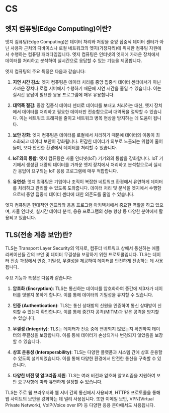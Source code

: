 # CS

## 엣지 컴퓨팅(Edge Computing)이란?

엣지 컴퓨팅(Edge Computing)은 데이터 처리와 저장을 중앙 집중식 데이터 센터가 아닌 사용자 근처의 디바이스나 로컬 네트워크의 엣지(가장자리)에 위치한 컴퓨팅 자원에서 수행하는 컴퓨팅 패러다임입니다. 엣지 컴퓨팅은 인터넷의 엣지에 가까운 장치에서 데이터를 처리하고 분석하여 실시간으로 응답할 수 있는 기능을 제공합니다.

엣지 컴퓨팅의 주요 특징은 다음과 같습니다:

1. **지연 시간 감소**: 엣지 컴퓨팅은 데이터 처리를 중앙 집중식 데이터 센터에서가 아닌 가까운 장치나 로컬 서버에서 수행하기 때문에 지연 시간을 줄일 수 있습니다. 이는 실시간 응답이 필요한 응용 프로그램에 매우 유용합니다.

2. **대역폭 절감**: 중앙 집중식 데이터 센터로 데이터를 보내고 처리하는 대신, 엣지 장치에서 데이터를 처리하고 필요한 데이터만 전송함으로써 대역폭을 절약할 수 있습니다. 이는 네트워크 트래픽을 줄이고 네트워크 병목 현상을 방지하는 데 도움이 됩니다.

3. **보안 강화**: 엣지 컴퓨팅은 데이터를 로컬에서 처리하기 때문에 데이터의 이동이 최소화되고 데이터 보안이 강화됩니다. 민감한 데이터가 외부로 노출되는 위험이 줄어들며, 보다 안전한 환경에서 데이터를 처리할 수 있습니다.

4. **IoT와의 통합**: 엣지 컴퓨팅은 사물 인터넷(IoT) 기기와의 통합을 강화합니다. IoT 기기에서 생성된 대량의 데이터를 가까운 엣지 장치에서 처리하고 분석함으로써 실시간 응답이 요구되는 IoT 응용 프로그램에 매우 적합합니다.

5. **유연성**: 엣지 컴퓨팅은 기업이나 조직이 복잡한 네트워크 환경에서 유연하게 데이터를 처리하고 관리할 수 있도록 도와줍니다. 데이터 처리 및 분석을 엣지에서 수행함으로써 중앙 집중식 데이터 센터에 대한 의존도를 줄일 수 있습니다.

엣지 컴퓨팅은 현대적인 인프라와 응용 프로그램 아키텍처에서 중요한 역할을 하고 있으며, 사물 인터넷, 실시간 데이터 분석, 응용 프로그램의 성능 향상 등 다양한 분야에서 활용되고 있습니다.

## TLS(전송 계층 보안)란?

TLS는 Transport Layer Security의 약자로, 컴퓨터 네트워크 상에서 통신하는 애플리케이션들 간의 보안 및 데이터 무결성을 보장하기 위한 프로토콜입니다. TLS는 데이터 전송 과정에서 인증, 기밀성, 무결성을 제공하여 데이터를 안전하게 전송하는 데 사용됩니다.

주요 기능과 특징은 다음과 같습니다:

1. **암호화 (Encryption)**: TLS는 통신하는 데이터를 암호화하여 중간에 제3자가 데이터를 엿볼지 못하게 합니다. 이를 통해 데이터의 기밀성을 유지할 수 있습니다.

2. **인증 (Authentication)**: TLS는 통신 상대방의 신원을 인증하여 통신 상대방이 신뢰할 수 있는지 확인합니다. 이를 통해 중간자 공격(MITM)과 같은 공격을 방지할 수 있습니다.

3. **무결성 (Integrity)**: TLS는 데이터가 전송 중에 변경되지 않았는지 확인하여 데이터의 무결성을 보장합니다. 이를 통해 데이터가 손상되거나 변경되지 않았음을 보장할 수 있습니다.

4. **상호 운용성 (Interoperability)**: TLS는 다양한 플랫폼과 시스템 간에 상호 운용할 수 있도록 설계되었습니다. 이를 통해 다양한 환경에서 안전한 통신을 구축할 수 있습니다.

5. **다양한 버전 및 알고리즘 지원**: TLS는 여러 버전과 암호화 알고리즘을 지원하여 보안 요구사항에 따라 유연하게 설정할 수 있습니다.

TLS는 주로 웹 브라우저와 웹 서버 간의 통신에서 사용되며, HTTPS 프로토콜을 통해 웹 사이트의 보안을 강화하는 데 널리 사용됩니다. 또한 이메일 보안, VPN(Virtual Private Network), VoIP(Voice over IP) 등 다양한 응용 분야에서도 사용됩니다.
